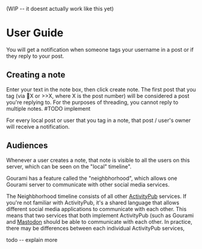 (WIP -- it doesnt actually work like this yet)

# User Guide

You will get a notification when someone tags your username in a post or if they reply to your post.

## Creating a note

Enter your text in the note box, then click create note. The first post that you tag (via 📝X or >>X, where X is the post number) will be considered a post you're replying to. For the purposes of threading, you cannot reply to multiple notes. #TODO implement

For every local post or user that you tag in a note, that post / user's owner will receive a notification.

## Audiences

Whenever a user creates a note, that note is visible to all the users on this server, which can be seen on the "local" timeline".

Gourami has a feature called the "neighbhorhood", which allows one Gourami server to communicate with other social media services. 

The Neighbhorhood timeline consists of all other [ActivityPub](http://activitypub.rocks/) services. If you're not familiar with ActivityPub, it's a shared language that allows different social media applications to communicate with each other. This means that two services that both implement ActivityPub (such as Gourami and [Mastodon](https://joinmastodon.org/) should be able to communicate with each other. In practice, there may be differences between each individual ActivityPub services, 

todo -- explain more
